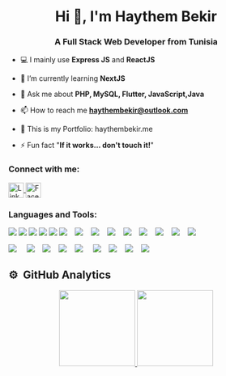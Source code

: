 <h1 align="center">Hi 👋, I'm Haythem Bekir </h1>
<h3 align="center">A Full Stack Web Developer from Tunisia</h3>

- 💻 I mainly use **Express JS** and **ReactJS**

- 🌱 I’m currently learning **NextJS** 

- 💬 Ask me about **PHP, MySQL, Flutter, JavaScript,Java**

- 📫 How to reach me **haythembekir@outlook.com**

- 📄 This is my Portfolio: haythembekir.me
- ⚡ Fun fact "**If it works... don't touch it!**"
<h3 align="left">Connect with me:</h3>
<p align="left">
    <a href="https://www.linkedin.com/in/haythem-bekir-604b9b197/" target="_blank">
        <img
            align="center"
            src="https://image.flaticon.com/icons/png/512/174/174857.png"
            alt="Linkedin"
            height="30"
            width="30"
        >
    </a>
    <a href="https://www.facebook.com/haythem.bakir.14/" target="_blank">
        <img
            align="center"
            src="https://cdn.icon-icons.com/icons2/2108/PNG/512/facebook_icon_130940.png"
            alt="Facebook"
            height="30"
            width="30"
        >
    </a>
</p>
<div>
<h3 align="left">Languages and Tools:</h3>
  <img src="https://img.icons8.com/color/35/000000/android-studio--v2.png"/>
  <img src="https://img.icons8.com/color/35/000000/visual-studio-code-2019.png"/>
    <img src="https://img.icons8.com/color/35/000000/git.png"/>
<img src="https://img.icons8.com/color-glass/35/4a90e2/github.png"/>
  <img src="https://img.icons8.com/color/35/000000/docker.png"/> 
   <img src="https://img.icons8.com/color/35/000000/html-5.png"/>&nbsp; &nbsp;
  <img src="https://img.icons8.com/color/35/000000/css3.png"/>&nbsp; &nbsp;
   <img src="https://img.icons8.com/color/35/000000/bootstrap.png"/>&nbsp; &nbsp;
  <img src="https://img.icons8.com/color/35/4a90e2/javascript--v2.png"/>&nbsp; &nbsp;
  <img src="https://img.icons8.com/fluency/35/000000/android-os.png"/>&nbsp; &nbsp;
  <img src="https://img.icons8.com/officexs/35/000000/java-eclipse.png"/>&nbsp; &nbsp;
  <img src="https://img.icons8.com/color/35/000000/java-coffee-cup-logo--v1.png"/>&nbsp; &nbsp;
  <img src="https://img.icons8.com/color/35/000000/symfony.png"/>&nbsp; &nbsp;
  <img src="https://img.icons8.com/officexs/35/000000/php-logo.png"/>&nbsp; &nbsp;
 
  <img src="https://img.icons8.com/color/35/000000/flutter.png"/> &nbsp; &nbsp;
  <img src="https://img.icons8.com/color/35/000000/dart.png"/>&nbsp; &nbsp;
  <img src="https://img.icons8.com/color/35/000000/angularjs.png"/>&nbsp; &nbsp;
  <img src="https://img.icons8.com/color/35/000000/python--v2.png"/>&nbsp; &nbsp;
  <img src="https://img.icons8.com/color/35/000000/c-programming.png"/> &nbsp; &nbsp;
  <img src="https://img.icons8.com/color/35/000000/firebase.png"/>&nbsp; &nbsp;
  <img src="https://img.icons8.com/nolan/35/json.png"/>&nbsp; &nbsp;
  <img src="https://img.icons8.com/color/35/000000/mongodb.png"/>&nbsp; &nbsp;
  <img src="https://img.icons8.com/fluency/35/000000/mysql-logo.png"/>&nbsp; &nbsp;
  
  
   ## ⚙️ &nbsp;GitHub Analytics

<p align="center">
<a href="https://github.com/haythembekir20">
  <img height="150em" src="https://github-readme-stats-eight-theta.vercel.app/api?username=haythembekir20&show_icons=true&theme=algolia&include_all_commits=true&count_private=true&hide=issues,contribs"/>
  <img height="150em" src="https://github-readme-stats-eight-theta.vercel.app/api/top-langs/?username=amira-haouet&layout=compact&langs_count=8&theme=algolia"/>
</a>
</p>

<br>
